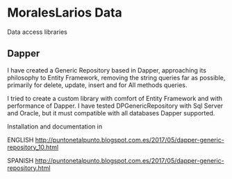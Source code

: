 # MoralesLarios Data
Data access libraries


## Dapper

I have created a Generic Repository based in Dapper, approaching its philosophy to Entity Framework, removing the string queries far as possible, primarily for delete, update, insert and for All methods queries.

I tried to create a custom library with comfort of Entity Framework and with performance of Dapper.
I have tested DPGenericRepository with Sql Server and Oracle, but it must compatible with all databases Dapper supported.

Installation and documentation in 

ENGLISH http://puntonetalpunto.blogspot.com.es/2017/05/dapper-generic-repository_10.html

SPANISH http://puntonetalpunto.blogspot.com.es/2017/05/dapper-generic-repository.html
